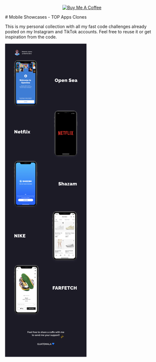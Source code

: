 <p align="center">
<a href="https://www.buymeacoffee.com/SaNhE76x9" target="_blank"><img src="https://cdn.buymeacoffee.com/buttons/default-blue.png" alt="Buy Me A Coffee" style="height: 30px !important;width: 150px !important;" ></a>
</p>
# Mobile Showcases - TOP Apps Clones

This is my personal collection with all my fast code challenges already posted on my Instagram and TikTok accounts. Feel free to reuse it or get inspiration from the code. 

<img src="assets/readme/showcase.png" alt="mockups" />

